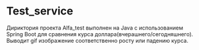 # Test_service
Дириктория проекта Alfa_test выполнен на Java с использованием Spring Boot для сравнения курса доллара(вчерашнего/сегодняшнего). Выводит gif изображение соответственно росту или падению курса. 
